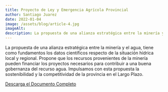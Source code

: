 ```yaml
---
title: Proyecto de Ley y Emergencia Agrícola Provincial
author: Santiago Juarez
date: 2022-01-04
image: /assets/blog/article-4.jpg
imageAlt: 
description: La propuesta de una alianza estratégica entre la minería y el agua, tiene como fundamentos los datos científicos respecto de la situación hídrica local y regional. Propone que los recursos provenientes de la minería pueden financiar los proyectos necesarios para contribuir a una buena gobernanza del recurso agua. Impulsamos con esta propuesta la sostenibilidad y la competitividad de la provincia en el Largo Plazo.
---
```


La propuesta de una alianza estratégica entre la minería y el agua, tiene como fundamentos los datos
científicos respecto de la situación hídrica local y regional. Propone que los recursos provenientes de la minería pueden financiar los proyectos necesarios para contribuir a una buena gobernanza del recurso
agua. Impulsamos con esta propuesta la sostenibilidad y la competitividad de la provincia en el Largo Plazo.

[Descarga el Documento Completo](/assets/blog/proyecto-ley-alianza-mineria-agua.pdf)
